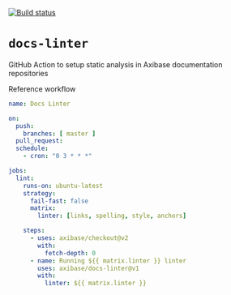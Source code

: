 [![Build status](https://github.com/axibase/docs-linter/workflows/CI/badge.svg)](https://github.com/axibase/docs-linter/actions)

# `docs-linter`

GitHub Action to setup static analysis in Axibase documentation repositories

Reference workflow

```yml
name: Docs Linter

on:
  push:
    branches: [ master ]
  pull_request:
  schedule:
    - cron: "0 3 * * *"

jobs:
  lint:
    runs-on: ubuntu-latest
    strategy:
      fail-fast: false
      matrix:
        linter: [links, spelling, style, anchors]

    steps:
      - uses: axibase/checkout@v2
        with:
          fetch-depth: 0
      - name: Running ${{ matrix.linter }} linter
        uses: axibase/docs-linter@v1
        with:
          linter: ${{ matrix.linter }}
```
